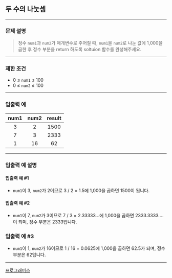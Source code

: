 ## 두 수의 나눗셈

---

### 문제 설명
> 정수 `num1`과 `num2`가 매개변수로 주어질 때, `num1`을 `num2`로 나눈 값에 1,000을 곱한 후 정수 부분을 return 하도록 soltuion 함수를 완성해주세요.

---

### 제한 조건
* 0 ≤ `num1` ≤ 100
* 0 ≤ `num2` ≤ 100

---

### 입출력 예
| num1 | num2 | result |
|:----:|:----:|:------:|
|  3   |  2   |  1500  |
|  7   |  3   |  2333  |
|  1   |  16  |   62   |

---

### 입출력 예 설명
#### 입출력 예 #1
* `num1`이 3, `num2`가 2이므로 3 / 2 = 1.5에 1,000을 곱하면 1500이 됩니다.
#### 입출력 예 #2
* `num1`이 7, `num2`가 3이므로 7 / 3 = 2.33333...에 1,000을 곱하면 2333.3333.... 이 되며, 정수 부분은 2333입니다.
### 입출력 예 #3
* `num1`이 1, `num2`가 16이므로 1 / 16 = 0.0625에 1,000을 곱하면 62.5가 되며, 정수 부분은 62입니다.

---

[프로그래머스](https://school.programmers.co.kr/learn/courses/30/lessons/120806)